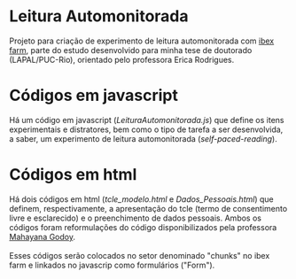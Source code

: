 # Leitura Automonitorada
Projeto para criação de experimento de leitura automonitorada com <a href="https://spellout.net/ibexfarm/">ibex farm</a>, parte do estudo desenvolvido para minha tese de doutorado (LAPAL/PUC-Rio), orientado pelo professora Erica Rodrigues.

# Códigos em javascript
Há um código em javascript (<em>LeituraAutomonitorada.js</em>) que define os itens experimentais e distratores, bem como o tipo de tarefa a ser desenvolvida, a saber, um experimento de leitura automonitorada (<em>self-paced-reading</em>).

# Códigos em html
Há dois códigos em html (<em>tcle_modelo.html</em> e <em>Dados_Pessoais.html</em>) que definem, respectivamente, a apresentação do tcle (termo de consentimento livre e esclarecido) e o preenchimento de dados pessoais. Ambos os códigos foram reformulações do código disponibilizados pela professora <a href="https://github.com/mahayanag/arquivosIbexFarm.git">Mahayana Godoy</a>.<br/><br/>
Esses códigos serão colocados no setor denominado "chunks" no ibex farm e linkados no javascrip como formulários ("Form").
